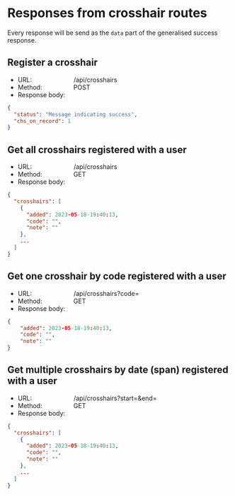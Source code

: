 # Responses from crosshair routes

Every response will be send as the `data` part of the generalised success response.

## Register a crosshair

- URL: &nbsp;&nbsp;&nbsp;&nbsp;&nbsp;&nbsp;&nbsp;&nbsp;&nbsp;&nbsp;&nbsp;&nbsp;&nbsp;&nbsp;&nbsp;&nbsp;&nbsp;&nbsp;&nbsp;&nbsp;&nbsp;&nbsp;&nbsp;/api/crosshairs
- Method: &nbsp;&nbsp;&nbsp;&nbsp;&nbsp;&nbsp;&nbsp;&nbsp;&nbsp;&nbsp;&nbsp;&nbsp;&nbsp;&nbsp;&nbsp;&nbsp;&nbsp;POST
- Response body:

```json
{
  "status": "Message indicating success",
  "chs_on_record": 1
}
```

## Get all crosshairs registered with a user

- URL: &nbsp;&nbsp;&nbsp;&nbsp;&nbsp;&nbsp;&nbsp;&nbsp;&nbsp;&nbsp;&nbsp;&nbsp;&nbsp;&nbsp;&nbsp;&nbsp;&nbsp;&nbsp;&nbsp;&nbsp;&nbsp;&nbsp;&nbsp;/api/crosshairs
- Method: &nbsp;&nbsp;&nbsp;&nbsp;&nbsp;&nbsp;&nbsp;&nbsp;&nbsp;&nbsp;&nbsp;&nbsp;&nbsp;&nbsp;&nbsp;&nbsp;&nbsp;GET
- Response body:

```json
{
  "crosshairs": [
    {
      "added": 2023-05-18-19:40:13,
      "code": "",
      "note": ""
    },
    ...
  ]
}
```

## Get one crosshair by code registered with a user

- URL: &nbsp;&nbsp;&nbsp;&nbsp;&nbsp;&nbsp;&nbsp;&nbsp;&nbsp;&nbsp;&nbsp;&nbsp;&nbsp;&nbsp;&nbsp;&nbsp;&nbsp;&nbsp;&nbsp;&nbsp;&nbsp;&nbsp;&nbsp;/api/crosshairs?code=
- Method: &nbsp;&nbsp;&nbsp;&nbsp;&nbsp;&nbsp;&nbsp;&nbsp;&nbsp;&nbsp;&nbsp;&nbsp;&nbsp;&nbsp;&nbsp;&nbsp;&nbsp;GET
- Response body:

```json
{
    "added": 2023-05-18-19:40:13,
    "code": "",
    "note": ""
}
```

## Get multiple crosshairs by date (span) registered with a user

- URL: &nbsp;&nbsp;&nbsp;&nbsp;&nbsp;&nbsp;&nbsp;&nbsp;&nbsp;&nbsp;&nbsp;&nbsp;&nbsp;&nbsp;&nbsp;&nbsp;&nbsp;&nbsp;&nbsp;&nbsp;&nbsp;&nbsp;&nbsp;/api/crosshairs?start=&end=
- Method: &nbsp;&nbsp;&nbsp;&nbsp;&nbsp;&nbsp;&nbsp;&nbsp;&nbsp;&nbsp;&nbsp;&nbsp;&nbsp;&nbsp;&nbsp;&nbsp;&nbsp;GET
- Response body:

```json
{
  "crosshairs": [
    {
      "added": 2023-05-18-19:40:13,
      "code": "",
      "note": ""
    },
    ...
  ]
}
```

